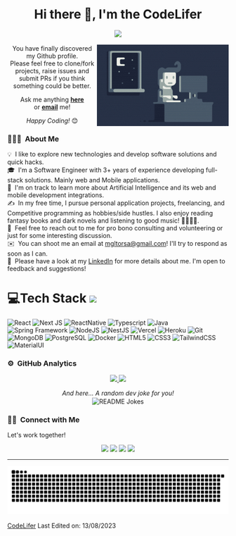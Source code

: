 <h1 align="center"> Hi there 👋, I'm the CodeLifer</h1>

<p align="center">
	<a href="https://github.com/mgltorsa">
		<img src="https://readme-typing-svg.herokuapp.com/?lines=FullStack+Developer;Tech+Coaching;Enterprise+Consulting ;AI%20Applications;Always%20developing%20my%20skills&center=true&width=380&height=45">
	</a>
</p>

<img alt="Night Coding" src="https://github.com/mgltorsa/mgltorsa/blob/main/assets/night-coder.gif?raw=true" align="right"/>

<div align="center">

You have finally discovered my Github profile. <br>
Please feel free to clone/fork projects, raise issues and submit PRs if you think something could be better. <br>

Ask me anything <a href="https://github.com/mgltorsa/mgltorsa/issues/new"><b>here</b></a><br>
or <a href="mailto:mgltorsa@gmail.com"><b>email</b></a> me!

<i>Happy Coding!</i> 😊

</div>

### 👨🏻‍💻 &nbsp;About Me

💡 &nbsp;I like to explore new technologies and develop software solutions and quick hacks.\
🎓 &nbsp;I'm a Software Engineer with 3+ years of experience developing full-stack solutions. Mainly web and Mobile applications.\
🌱 &nbsp;I'm on track to learn more about Artificial Intelligence and its web and mobile development integrations.\
✍️ &nbsp;In my free time, I pursue personal application projects, freelancing, and Competitive programming as hobbies/side hustles. I also enjoy reading fantasy books and dark novels and listening to good music! 🎼🎺🎷🎻.\
💬 &nbsp;Feel free to reach out to me for pro bono consulting and volunteering or just for some interesting discussion.\
✉️ &nbsp;You can shoot me an email at mgltorsa@gmail.com! I'll try to respond as soon as I can.\
📄 &nbsp;Please have a look at my [LinkedIn](https://www.linkedin.com/in/mgltorsa/) for more details about me. I'm open to feedback and suggestions!


# 💻Tech Stack <img src = "https://media2.giphy.com/media/QssGEmpkyEOhBCb7e1/giphy.gif?cid=ecf05e47a0n3gi1bfqntqmob8g9aid1oyj2wr3ds3mg700bl&rid=giphy.gif" width = 32px>

![React](https://img.shields.io/badge/react-%23323330.svg?style=for-the-badge&logo=react) ![Next JS](https://img.shields.io/badge/Next-black?style=for-the-badge&logo=next.js&logoColor=white) ![ReactNative](https://img.shields.io/badge/React%20Native-%23323330.svg?style=for-the-badge&logo=react) ![Typescript](https://img.shields.io/badge/typescript-%23323330.svg?style=for-the-badge&logo=typescript) ![Java](https://img.shields.io/badge/java-%23E34F26.svg?style=for-the-badge&logo=coffee&logoColor=white) ![Spring Framework](https://img.shields.io/badge/SpringBoot-6DB33F.svg?style=for-the-badge&logo=Spring&logoColor=white) ![NodeJS](https://img.shields.io/badge/node.js-6DA55F?style=for-the-badge&logo=node.js&logoColor=white) ![NestJS](https://img.shields.io/badge/nestjs-E0234E.svg?style=for-the-badge&logo=nestjs&logoColor=white) ![Vercel](https://img.shields.io/badge/vercel-%23000000.svg?style=for-the-badge&logo=vercel&logoColor=white) ![Heroku](https://img.shields.io/badge/heroku-%23430098.svg?style=for-the-badge&logo=heroku&logoColor=white) ![Git](https://img.shields.io/badge/Git-%232C8EBB.svg?style=for-the-badge&logo=git&logoColor=white) ![MongoDB](https://img.shields.io/badge/MongoDB-%234ea94b.svg?style=for-the-badge&logo=mongodb&logoColor=white) ![PostgreSQL](https://img.shields.io/badge/postgresql-4169e1.svg?style=for-the-badge&logo=postgresql&logoColor=white) ![Docker](https://img.shields.io/badge/docker-%230db7ed.svg?style=for-the-badge&logo=docker&logoColor=white) ![HTML5](https://img.shields.io/badge/html5-%23E34F26.svg?style=for-the-badge&logo=html5&logoColor=white) ![CSS3](https://img.shields.io/badge/css3-%231572B6.svg?style=for-the-badge&logo=css3&logoColor=white) ![TailwindCSS](https://img.shields.io/badge/tailwindcss-%2338B2AC.svg?style=for-the-badge&logo=tailwind-css&logoColor=white) ![MaterialUI](https://img.shields.io/badge/Material%20UI-007FFF.svg?style=for-the-badge&logo=mui&logoColor=white) 
### ⚙️ &nbsp;GitHub Analytics
<p align="center">
<a href="https://github.com/mgltorsa">
  <img height="180em" src="https://github-readme-stats-eight-theta.vercel.app/api?username=mgltorsa&show_icons=true&theme=algolia&include_all_commits=true&count_private=true"/>
  <img height="180em" src="https://github-readme-stats-eight-theta.vercel.app/api/top-langs/?username=mgltorsa&layout=compact&langs_count=8&theme=algolia"/>
</a>
</p>

<div align="center">

<i>And here... A random dev joke for you!</i><br>
<img align="center" src="https://readme-jokes.vercel.app/api" alt="README Jokes">

</div>

### 🤝🏻 &nbsp;Connect with Me
Let's work together!
<p align="center">
<a href="https://linkedin.com/in/mgltorsa"><img src="https://img.shields.io/badge/LinkedIn-0077B5?style=flat&logo=Linkedin&logoColor=white"/></a>
<a href="mailto:mgltorsa@gmail.com"><img src="https://img.shields.io/badge/Gmail-D14836?style=flat&logo=Gmail&logoColor=white"/></a>
<a href="https://instagram.com/mgltorsa"><img src="https://img.shields.io/badge/Instagram-E4405F?style=flat&logo=Instagram&logoColor=white"/></a>
<a href="https://instagram.com/mgltorsa"><img src="https://img.shields.io/badge/YouTube (soon)-red?style=flat&logo=youtube&logoColor=white"/></a>



---

<p align="center">
  <img src="https://raw.githubusercontent.com/mgltorsa/mgltorsa/main/assets/snake.svg" alt="snake">
</p>

[CodeLifer](https://github.com/mgltorsa)
Last Edited on: 13/08/2023
